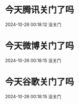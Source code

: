 # 今天腾讯关门了吗

2024-10-26 00:18:12 没关门

# 今天微博关门了吗

2024-10-26 00:18:15 没关门

# 今天谷歌关门了吗

2024-10-26 00:18:15 没关门

